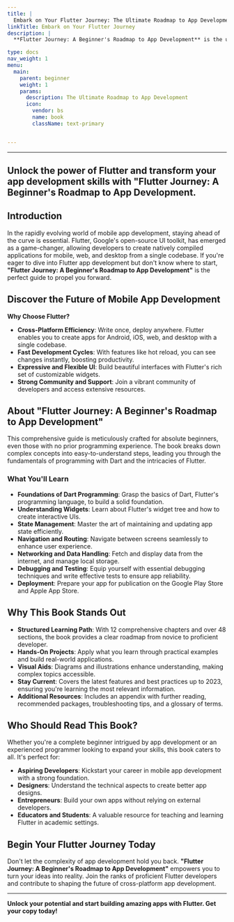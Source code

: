 ```yaml
---
title: |
  Embark on Your Flutter Journey: The Ultimate Roadmap to App Development
linkTitle: Embark on Your Flutter Journey
description: |
  **Flutter Journey: A Beginner's Roadmap to App Development** is the ultimate guide for aspiring developers looking to learn Flutter and Dart programming. This comprehensive book covers everything from the basics of Dart to advanced Flutter widgets, state management, networking, and app deployment. With hands-on projects and clear explanations, you'll master Flutter app development and build cross-platform mobile applications with ease. Ideal for beginners and experienced programmers alike, this book is your gateway to becoming a proficient Flutter developer in 2024

type: docs
nav_weight: 1
menu:
  main:
    parent: beginner
    weight: 1
    params:
      description: The Ultimate Roadmap to App Development
      icon:
        vendor: bs
        name: book
        className: text-primary


---
```



---


## Unlock the power of Flutter and transform your app development skills with "Flutter Journey: A Beginner's Roadmap to App Development.



## Introduction

In the rapidly evolving world of mobile app development, staying ahead of the curve is essential. Flutter, Google's open-source UI toolkit, has emerged as a game-changer, allowing developers to create natively compiled applications for mobile, web, and desktop from a single codebase. If you're eager to dive into Flutter app development but don't know where to start, **"Flutter Journey: A Beginner's Roadmap to App Development"** is the perfect guide to propel you forward.



## Discover the Future of Mobile App Development

**Why Choose Flutter?**

- **Cross-Platform Efficiency**: Write once, deploy anywhere. Flutter enables you to create apps for Android, iOS, web, and desktop with a single codebase.
- **Fast Development Cycles**: With features like hot reload, you can see changes instantly, boosting productivity.
- **Expressive and Flexible UI**: Build beautiful interfaces with Flutter's rich set of customizable widgets.
- **Strong Community and Support**: Join a vibrant community of developers and access extensive resources.



## About "Flutter Journey: A Beginner's Roadmap to App Development"

This comprehensive guide is meticulously crafted for absolute beginners, even those with no prior programming experience. The book breaks down complex concepts into easy-to-understand steps, leading you through the fundamentals of programming with Dart and the intricacies of Flutter.

### What You'll Learn

- **Foundations of Dart Programming**: Grasp the basics of Dart, Flutter's programming language, to build a solid foundation.
- **Understanding Widgets**: Learn about Flutter's widget tree and how to create interactive UIs.
- **State Management**: Master the art of maintaining and updating app state efficiently.
- **Navigation and Routing**: Navigate between screens seamlessly to enhance user experience.
- **Networking and Data Handling**: Fetch and display data from the internet, and manage local storage.
- **Debugging and Testing**: Equip yourself with essential debugging techniques and write effective tests to ensure app reliability.
- **Deployment**: Prepare your app for publication on the Google Play Store and Apple App Store.



## Why This Book Stands Out

- **Structured Learning Path**: With 12 comprehensive chapters and over 48 sections, the book provides a clear roadmap from novice to proficient developer.
- **Hands-On Projects**: Apply what you learn through practical examples and build real-world applications.
- **Visual Aids**: Diagrams and illustrations enhance understanding, making complex topics accessible.
- **Stay Current**: Covers the latest features and best practices up to 2023, ensuring you're learning the most relevant information.
- **Additional Resources**: Includes an appendix with further reading, recommended packages, troubleshooting tips, and a glossary of terms.



## Who Should Read This Book?

Whether you're a complete beginner intrigued by app development or an experienced programmer looking to expand your skills, this book caters to all. It's perfect for:

- **Aspiring Developers**: Kickstart your career in mobile app development with a strong foundation.
- **Designers**: Understand the technical aspects to create better app designs.
- **Entrepreneurs**: Build your own apps without relying on external developers.
- **Educators and Students**: A valuable resource for teaching and learning Flutter in academic settings.


## Begin Your Flutter Journey Today

Don't let the complexity of app development hold you back. **"Flutter Journey: A Beginner's Roadmap to App Development"** empowers you to turn your ideas into reality. Join the ranks of proficient Flutter developers and contribute to shaping the future of cross-platform app development.

---

**Unlock your potential and start building amazing apps with Flutter. Get your copy today!**


